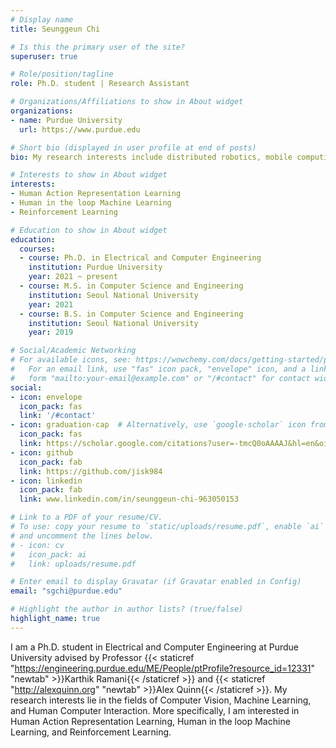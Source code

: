 ```yaml
---
# Display name
title: Seunggeun Chi

# Is this the primary user of the site?
superuser: true

# Role/position/tagline
role: Ph.D. student | Research Assistant

# Organizations/Affiliations to show in About widget
organizations:
- name: Purdue University
  url: https://www.purdue.edu

# Short bio (displayed in user profile at end of posts)
bio: My research interests include distributed robotics, mobile computing and programmable matter.

# Interests to show in About widget
interests:
- Human Action Representation Learning
- Human in the loop Machine Learning
- Reinforcement Learning

# Education to show in About widget
education:
  courses:
  - course: Ph.D. in Electrical and Computer Engineering
    institution: Purdue University
    year: 2021 ~ present
  - course: M.S. in Computer Science and Engineering
    institution: Seoul National University
    year: 2021
  - course: B.S. in Computer Science and Engineering
    institution: Seoul National University
    year: 2019

# Social/Academic Networking
# For available icons, see: https://wowchemy.com/docs/getting-started/page-builder/#icons
#   For an email link, use "fas" icon pack, "envelope" icon, and a link in the
#   form "mailto:your-email@example.com" or "/#contact" for contact widget.
social:
- icon: envelope
  icon_pack: fas
  link: '/#contact'
- icon: graduation-cap  # Alternatively, use `google-scholar` icon from `ai` icon pack
  icon_pack: fas
  link: https://scholar.google.com/citations?user=-tmcQ0oAAAAJ&hl=en&oi=ao
- icon: github
  icon_pack: fab
  link: https://github.com/jisk984
- icon: linkedin
  icon_pack: fab
  link: www.linkedin.com/in/seunggeun-chi-963050153

# Link to a PDF of your resume/CV.
# To use: copy your resume to `static/uploads/resume.pdf`, enable `ai` icons in `params.toml`,
# and uncomment the lines below.
# - icon: cv
#   icon_pack: ai
#   link: uploads/resume.pdf

# Enter email to display Gravatar (if Gravatar enabled in Config)
email: "sgchi@purdue.edu"

# Highlight the author in author lists? (true/false)
highlight_name: true
---
```


I am a Ph.D. student in Electrical and Computer Engineering at Purdue University advised by Professor {{< staticref "https://engineering.purdue.edu/ME/People/ptProfile?resource_id=12331" "newtab" >}}Karthik Ramani{{< /staticref >}} and {{< staticref "http://alexquinn.org" "newtab" >}}Alex Quinn{{< /staticref >}}. My research interests lie in the fields of Computer Vision, Machine Learning, and Human Computer Interaction. More specifically, I am interested in Human Action Representation Learning, Human in the loop Machine Learning, and Reinforcement Learning.

<!--{{< icon name="download" pack="fas" >}} Download my {{< staticref "uploads/demo_resume.pdf" "newtab" >}}resumé{{< /staticref >}}.-->
